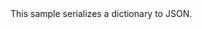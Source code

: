 <?xml version="1.0" encoding="utf-8"?>
<topic id="SerializeDictionary" revisionNumber="1">
  <developerConceptualDocument xmlns="http://ddue.schemas.microsoft.com/authoring/2003/5" xmlns:xlink="http://www.w3.org/1999/xlink">
    <introduction>
      <para>This sample serializes a dictionary to JSON.</para>
    </introduction>
    <section>
      <title>Sample</title>
      <content>
        <code lang="cs" source="..\Src\Tests\Documentation\Samples\Serializer\SerializeDictionary.cs" region="Usage" title="Usage" />
      </content>
    </section>
  </developerConceptualDocument>
</topic>
